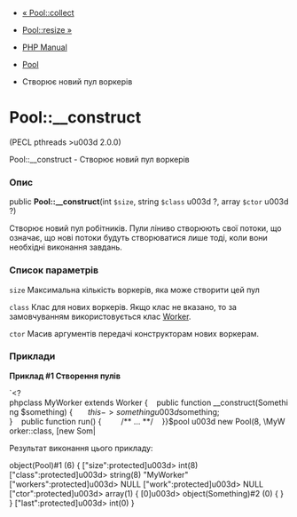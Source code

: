 - [« Pool::collect](pool.collect.md)
- [Pool::resize »](pool.resize.md)

- [PHP Manual](index.md)
- [Pool](class.pool.md)
- Створює новий пул воркерів

# Pool::\_\_construct

(PECL pthreads \>u003d 2.0.0)

Pool::\_\_construct - Створює новий пул воркерів

### Опис

public **Pool::\_\_construct**(int `$size`, string `$class` u003d ?, array
`$ctor` u003d ?)

Створює новий пул робітників. Пули ліниво створюють свої потоки, що
означає, що нові потоки будуть створюватися лише тоді, коли вони
необхідні виконання завдань.

### Список параметрів

`size`
Максимальна кількість воркерів, яка може створити цей пул

`class`
Клас для нових воркерів. Якщо клас не вказано, то за замовчуванням
використовується клас [Worker](class.worker.md).

`ctor`
Масив аргументів передачі конструкторам нових воркерам.

### Приклади

**Приклад #1 Створення пулів**

`<?phpclass MyWorker extends Worker {    public function __construct(Something $something) {       $this->something u003d $something; }    public function run() {         /** ... **/    }}$pool u003d new Pool(8, \MyWorker::class, [new Som|

Результат виконання цього прикладу:

object(Pool)#1 (6) {
["size":protected]u003d>
int(8)
["class":protected]u003d>
string(8) "MyWorker"
["workers":protected]u003d>
NULL
["work":protected]u003d>
NULL
["ctor":protected]u003d>
array(1) {
[0]u003d>
object(Something)#2 (0) {
}
}
["last":protected]u003d>
int(0)
}
